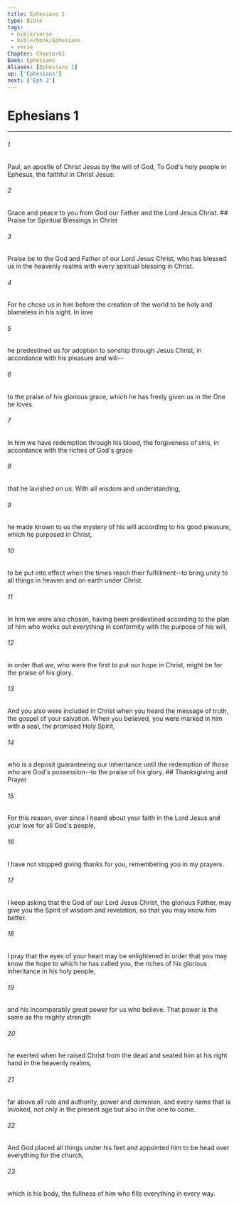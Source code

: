 ```yaml
---
title: Ephesians 1
type: Bible
tags:
 - bible/verse
 - bible/book/Ephesians
 - verse
Chapter: Chapter01
Book: Ephesians
Aliases: [Ephesians 1]
up: ['Ephesians']
next: ['Eph 2']
---
```

# Ephesians 1

***


###### 1 
Paul, an apostle of Christ Jesus by the will of God, To God's holy people in Ephesus, the faithful in Christ Jesus: 

###### 2 
Grace and peace to you from God our Father and the Lord Jesus Christ. ## Praise for Spiritual Blessings in Christ 

###### 3 
Praise be to the God and Father of our Lord Jesus Christ, who has blessed us in the heavenly realms with every spiritual blessing in Christ. 

###### 4 
For he chose us in him before the creation of the world to be holy and blameless in his sight. In love 

###### 5 
he predestined us for adoption to sonship through Jesus Christ, in accordance with his pleasure and will-- 

###### 6 
to the praise of his glorious grace, which he has freely given us in the One he loves. 

###### 7 
In him we have redemption through his blood, the forgiveness of sins, in accordance with the riches of God's grace 

###### 8 
that he lavished on us. With all wisdom and understanding, 

###### 9 
he made known to us the mystery of his will according to his good pleasure, which he purposed in Christ, 

###### 10 
to be put into effect when the times reach their fulfillment--to bring unity to all things in heaven and on earth under Christ. 

###### 11 
In him we were also chosen, having been predestined according to the plan of him who works out everything in conformity with the purpose of his will, 

###### 12 
in order that we, who were the first to put our hope in Christ, might be for the praise of his glory. 

###### 13 
And you also were included in Christ when you heard the message of truth, the gospel of your salvation. When you believed, you were marked in him with a seal, the promised Holy Spirit, 

###### 14 
who is a deposit guaranteeing our inheritance until the redemption of those who are God's possession--to the praise of his glory. ## Thanksgiving and Prayer 

###### 15 
For this reason, ever since I heard about your faith in the Lord Jesus and your love for all God's people, 

###### 16 
I have not stopped giving thanks for you, remembering you in my prayers. 

###### 17 
I keep asking that the God of our Lord Jesus Christ, the glorious Father, may give you the Spirit of wisdom and revelation, so that you may know him better. 

###### 18 
I pray that the eyes of your heart may be enlightened in order that you may know the hope to which he has called you, the riches of his glorious inheritance in his holy people, 

###### 19 
and his incomparably great power for us who believe. That power is the same as the mighty strength 

###### 20 
he exerted when he raised Christ from the dead and seated him at his right hand in the heavenly realms, 

###### 21 
far above all rule and authority, power and dominion, and every name that is invoked, not only in the present age but also in the one to come. 

###### 22 
And God placed all things under his feet and appointed him to be head over everything for the church, 

###### 23 
which is his body, the fullness of him who fills everything in every way. 
